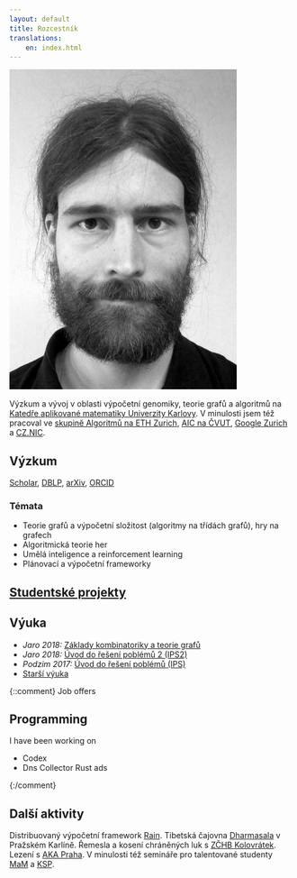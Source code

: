 ```yaml
---
layout: default
title: Rozcestník
translations:
    en: index.html
---
```


<img src="/style/gavento-m.jpg" class="index-portait-img">

Výzkum a vývoj v oblasti výpočetní genomiky, teorie grafů a algoritmů na
[Katedře aplikované matematiky Univerzity Karlovy](http://kam.mff.cuni.cz/).
V minulosti jsem též pracoval ve
[skupině Algoritmů na ETH Zurich](http://inf.ethz.ch/),
[AIC na ČVUT](http://cs.felk.cvut.cz/),
[Google Zurich](https://www.google.ch/) a
[CZ.NIC](http://nic.cz/).

## Výzkum

[<i class="ai black ai-google-scholar"></i> Scholar](https://scholar.google.com/citations?user=WeCJARQAAAAJ),
[<i class="ai black ai-dblp"></i> DBLP](http://dblp.uni-trier.de/pers/hd/g/Gavenciak:Tomas),
[<i class="ai black ai-arxiv"></i> arXiv](https://arxiv.org/find/all/1/au:+Gavenciak_T/0/1/0/all/0/),
[<i class="ai black ai-orcid"></i> ORCID](https://orcid.org/0000-0003-1119-2426) 

### Témata

* Teorie grafů a výpočetní složitost (algoritmy na třídách grafů), hry na grafech
* Algoritmická teorie her
* Umělá inteligence a reinforcement learning
* Plánovací a výpočetní frameworky

## [Studentské projekty](/vyuka/projekty.html)

## Výuka

* *Jaro 2018:* [Základy kombinatoriky a teorie grafů](/vyuka/18LS-KGM.html)
* *Jaro 2018:* [Úvod do řešení poblémů 2 (IPS2)](http://mj.ucw.cz/vyuka/1718/ips2/)
* *Podzim 2017:* [Úvod do řešení poblémů (IPS)](http://mj.ucw.cz/vyuka/1718/ips/)
* [Starší výuka](/vyuka/archiv.html)

{::comment}
Job offers

## Programming

I have been working on 
* Codex
* Dns Collector
Rust ads

{:/comment}

## Další aktivity

Distribuovaný výpočetní framework [Rain](https://github.com/substantic/rain/).
Tibetská čajovna [Dharmasala](http://www.dharmasala.cz/) v Pražském Karlíně.
Řemesla a kosení chráněných luk s [ZČHB Kolovrátek](http://kolovratek.brontosaurus.cz/).
Lezení s [AKA Praha](http://www.akapraha.cz).
V minulosti též semináře pro talentované studenty [MaM](https://mam.mff.cuni.cz/) a [KSP](https://ksp.mff.cuni.cz/).

